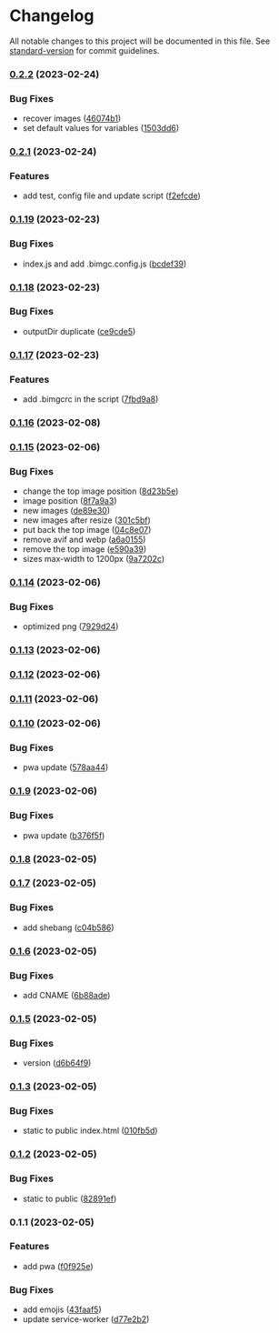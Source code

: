 # Changelog

All notable changes to this project will be documented in this file. See [standard-version](https://github.com/conventional-changelog/standard-version) for commit guidelines.

### [0.2.2](https://github.com/shinokada/bimgc/compare/v0.2.1...v0.2.2) (2023-02-24)


### Bug Fixes

* recover images ([46074b1](https://github.com/shinokada/bimgc/commit/46074b105cbe0a207cb6692661a75dbf7d6c60f8))
* set default values for variables ([1503dd6](https://github.com/shinokada/bimgc/commit/1503dd646fdd302e0e1d05c7df968fa891cbe444))

### [0.2.1](https://github.com/shinokada/bimgc/compare/v0.1.19...v0.2.1) (2023-02-24)


### Features

* add test, config file and update script ([f2efcde](https://github.com/shinokada/bimgc/commit/f2efcde62328b5f319682df375a3463d27aaf333))

### [0.1.19](https://github.com/shinokada/bimgc/compare/v0.1.18...v0.1.19) (2023-02-23)


### Bug Fixes

* index.js and add .bimgc.config.js ([bcdef39](https://github.com/shinokada/bimgc/commit/bcdef3909a3162247b8740e9a96f5f8992f1005e))

### [0.1.18](https://github.com/shinokada/bimgc/compare/v0.1.17...v0.1.18) (2023-02-23)


### Bug Fixes

* outputDir duplicate ([ce9cde5](https://github.com/shinokada/bimgc/commit/ce9cde53bbffd18e7f0b4235e5b4f538fbcbedd2))

### [0.1.17](https://github.com/shinokada/bimgc/compare/v0.1.16...v0.1.17) (2023-02-23)


### Features

* add .bimgcrc in the script ([7fbd9a8](https://github.com/shinokada/bimgc/commit/7fbd9a8eb7048b05bb46330afb2d3a358e3b1ac3))

### [0.1.16](https://github.com/shinokada/bimgc/compare/v0.1.15...v0.1.16) (2023-02-08)

### [0.1.15](https://github.com/shinokada/bimgc/compare/v0.1.14...v0.1.15) (2023-02-06)


### Bug Fixes

* change the top image position ([8d23b5e](https://github.com/shinokada/bimgc/commit/8d23b5e3a800a476c3f267af9d80128231dc6fb7))
* image position ([8f7a9a3](https://github.com/shinokada/bimgc/commit/8f7a9a31252fa0cbfeb6e04bd9833ede8b245acb))
* new images ([de89e30](https://github.com/shinokada/bimgc/commit/de89e303f36d078565080842a24a0b075394763a))
* new images after resize ([301c5bf](https://github.com/shinokada/bimgc/commit/301c5bf9486c8a53c2158b9d3b8e373d4c315a21))
* put back the top image ([04c8e07](https://github.com/shinokada/bimgc/commit/04c8e07fe49ea9ca7223ff6d2a1b912214b562c2))
* remove avif and webp ([a6a0155](https://github.com/shinokada/bimgc/commit/a6a0155543d3d51ea0661f05f5773add4228fabb))
* remove the top image ([e590a39](https://github.com/shinokada/bimgc/commit/e590a39b11588a3630b192b3fd3695c87d0c30c4))
* sizes max-width to 1200px ([9a7202c](https://github.com/shinokada/bimgc/commit/9a7202c3f810c060e9221ca423ee3260c1a2cf4c))

### [0.1.14](https://github.com/shinokada/bimgc/compare/v0.1.13...v0.1.14) (2023-02-06)


### Bug Fixes

* optimized png ([7929d24](https://github.com/shinokada/bimgc/commit/7929d243f23d0b0ad196ba51946607783bbf7a90))

### [0.1.13](https://github.com/shinokada/bimgc/compare/v0.1.12...v0.1.13) (2023-02-06)

### [0.1.12](https://github.com/shinokada/bimgc/compare/v0.1.11...v0.1.12) (2023-02-06)

### [0.1.11](https://github.com/shinokada/bimgc/compare/v0.1.10...v0.1.11) (2023-02-06)

### [0.1.10](https://github.com/shinokada/bimgc/compare/v0.1.9...v0.1.10) (2023-02-06)


### Bug Fixes

* pwa update ([578aa44](https://github.com/shinokada/bimgc/commit/578aa44f76fed8273a236752693a4a357eb713b9))

### [0.1.9](https://github.com/shinokada/bimgc/compare/v0.1.8...v0.1.9) (2023-02-06)


### Bug Fixes

* pwa update ([b376f5f](https://github.com/shinokada/bimgc/commit/b376f5fd1c9ee1ff1e2db17918585e416c996e89))

### [0.1.8](https://github.com/shinokada/bimgc/compare/v0.1.7...v0.1.8) (2023-02-05)

### [0.1.7](https://github.com/shinokada/bimgc/compare/v0.1.6...v0.1.7) (2023-02-05)


### Bug Fixes

* add shebang ([c04b586](https://github.com/shinokada/bimgc/commit/c04b5860e80c36ce7e42033a0cd17eb0b3814b1a))

### [0.1.6](https://github.com/shinokada/bimgc/compare/v0.1.5...v0.1.6) (2023-02-05)


### Bug Fixes

* add CNAME ([6b88ade](https://github.com/shinokada/bimgc/commit/6b88ade478949ecf6217f3e7712f0ac9c18abea8))

### [0.1.5](https://github.com/shinokada/bimgc/compare/v0.1.3...v0.1.5) (2023-02-05)


### Bug Fixes

* version ([d6b64f9](https://github.com/shinokada/bimgc/commit/d6b64f94e36171e3520c0fd107109c579ddfb449))

### [0.1.3](https://github.com/shinokada/bimgc/compare/v0.1.2...v0.1.3) (2023-02-05)


### Bug Fixes

* static to public index.html ([010fb5d](https://github.com/shinokada/bimgc/commit/010fb5dec6819d29f8b62e7c9e0b716dd947a0e8))

### [0.1.2](https://github.com/shinokada/bimgc/compare/v0.1.1...v0.1.2) (2023-02-05)


### Bug Fixes

* static to public ([82891ef](https://github.com/shinokada/bimgc/commit/82891efa7c209f102b628aae920547cff8ef5320))

### 0.1.1 (2023-02-05)


### Features

* add pwa ([f0f925e](https://github.com/shinokada/bimgc/commit/f0f925e70c42c2e5e2d5c426388b58f47a0e64c2))


### Bug Fixes

* add emojis ([43faaf5](https://github.com/shinokada/bimgc/commit/43faaf5288b162c3bc52ae167d85778b64dca117))
* update service-worker ([d77e2b2](https://github.com/shinokada/bimgc/commit/d77e2b2b1534f22cd7a0a9fb7b48f0decec05266))
